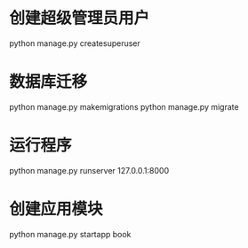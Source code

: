 # 创建超级管理员用户
python manage.py createsuperuser

# 数据库迁移
python manage.py makemigrations
python manage.py migrate

# 运行程序
python manage.py runserver 127.0.0.1:8000

# 创建应用模块
python manage.py startapp book
